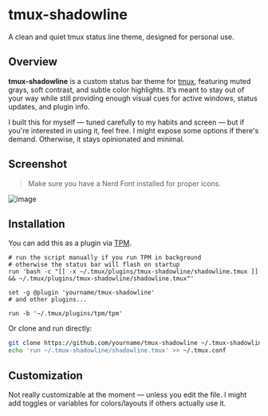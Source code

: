 # tmux-shadowline

A clean and quiet tmux status line theme, designed for personal use.

## Overview

**tmux-shadowline** is a custom status bar theme for [tmux](https://github.com/tmux/tmux), featuring muted grays, soft contrast, and subtle color highlights. It’s meant to stay out of your way while still providing enough visual cues for active windows, status updates, and plugin info.

I built this for myself — tuned carefully to my habits and screen — but if you're interested in using it, feel free. I might expose some options if there's demand. Otherwise, it stays opinionated and minimal.

## Screenshot

> Make sure you have a Nerd Font installed for proper icons.

![image](https://github.com/user-attachments/assets/428c6c05-ebfd-4409-91c2-fdeae90f9ffd)

## Installation

You can add this as a plugin via [TPM](https://github.com/tmux-plugins/tpm).

```tmux
# run the script manually if you run TPM in background
# otherwise the status bar will flash on startup
run 'bash -c "[[ -x ~/.tmux/plugins/tmux-shadowline/shadowline.tmux ]] && ~/.tmux/plugins/tmux-shadowline/shadowline.tmux"'

set -g @plugin 'yourname/tmux-shadowline'
# and other plugins...

run -b '~/.tmux/plugins/tpm/tpm'
```

Or clone and run directly:

```bash
git clone https://github.com/yourname/tmux-shadowline ~/.tmux-shadowline
echo 'run ~/.tmux-shadowline/shadowline.tmux' >> ~/.tmux.conf
```

## Customization
Not really customizable at the moment — unless you edit the file.
I might add toggles or variables for colors/layouts if others actually use it.
